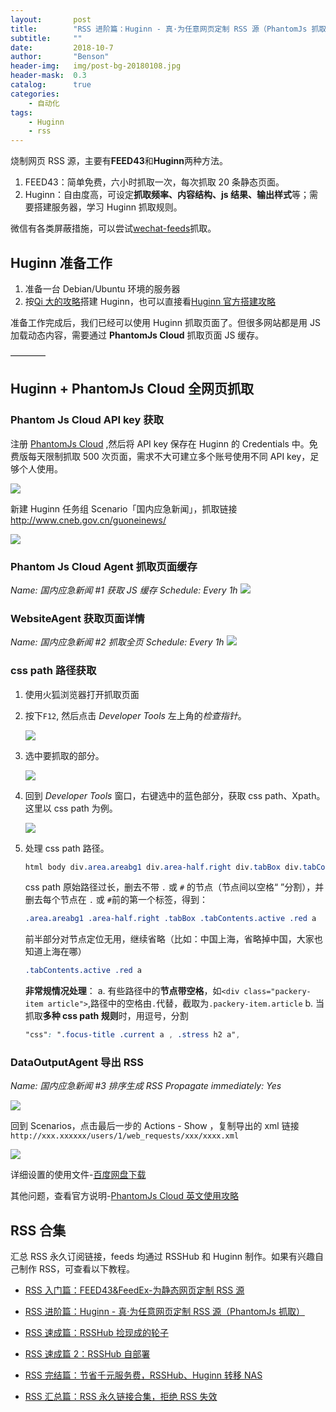 ```yaml
---
layout:       post
title:        "RSS 进阶篇：Huginn - 真·为任意网页定制 RSS 源（PhantomJs 抓取）"
subtitle:     ""
date:         2018-10-7
author:       "Benson"
header-img:   img/post-bg-20180108.jpg
header-mask:  0.3
catalog:      true
categories:
    - 自动化
tags:
    - Huginn
    - rss
---
```

烧制网页 RSS 源，主要有**FEED43**和**Huginn**两种方法。

1. FEED43：简单免费，六小时抓取一次，每次抓取 20 条静态页面。
2. Huginn：自由度高，可设定**抓取频率、内容结构、js 结果、输出样式**等；需要搭建服务器，学习 Huginn 抓取规则。

微信有各类屏蔽措施，可以尝试[wechat-feeds](https://wechat.privacyhide.com/)抓取。

## Huginn 准备工作

1. 准备一台 Debian/Ubuntu 环境的服务器
2. 按[Qi 大的攻略](https://wzfou.com/huginn/)搭建 Huginn，也可以直接看[Huginn 官方搭建攻略](https://github.com/huginn/huginn/blob/master/doc/manual/installation.md)

准备工作完成后，我们已经可以使用 Huginn 抓取页面了。但很多网站都是用 JS 加载动态内容，需要通过 **PhantomJs Cloud** 抓取页面 JS 缓存。

————

## Huginn + PhantomJs Cloud 全网页抓取

### Phantom Js Cloud API key 获取

注册 [PhantomJs Cloud](https://phantomjscloud.com/) ,然后将 API key 保存在 Huginn 的 Credentials 中。免费版每天限制抓取 500 次页面，需求不大可建立多个账号使用不同 API key，足够个人使用。

![](http://tc.seoipo.com/20181006010447.png)

新建 Huginn 任务组 Scenario「国内应急新闻」，抓取链接 <http://www.cneb.gov.cn/guoneinews/>

![](http://tc.seoipo.com/20181008131549.png)

### Phantom Js Cloud Agent 抓取页面缓存

   *Name: 国内应急新闻 #1 获取 JS 缓存*
   *Schedule: Every 1h*
![](http://tc.seoipo.com/20181008111704.png)

### WebsiteAgent 获取页面详情

   *Name: 国内应急新闻 #2 抓取全页*
   *Schedule: Every 1h*
![](http://tc.seoipo.com/20181008112658.png)

### css path 路径获取

1. 使用火狐浏览器打开抓取页面
2. 按下`F12`, 然后点击 *Developer Tools* 左上角的*检查指针*。

   ![](http://tc.seoipo.com/20181008114911.png)

3. 选中要抓取的部分。

   ![](http://tc.seoipo.com/20181008113925.png)

4. 回到 *Developer Tools* 窗口，右键选中的蓝色部分，获取 css path、Xpath。这里以 css path 为例。

   ![](http://tc.seoipo.com/20181008114207.png)

5. 处理 css path 路径。

   ```css
   html body div.area.areabg1 div.area-half.right div.tabBox div.tabContents.active table tbody tr td.red a
   ```

   css path 原始路径过长，删去不带 `.` 或 `#` 的节点（节点间以空格“ ”分割），并删去每个节点在 `.` 或 `#`前的第一个标签，得到：

   ```css
   .area.areabg1 .area-half.right .tabBox .tabContents.active .red a
   ```

   前半部分对节点定位无用，继续省略（比如：中国上海，省略掉中国，大家也知道上海在哪）

   ```css
   .tabContents.active .red a
   ```

   **非常规情况处理**：
   a. 有些路径中的**节点带空格**，如`<div class="packery-item article">`,路径中的空格由`.`代替，截取为`.packery-item.article`
   b. 当抓取**多种 css path 规则**时，用逗号，分割

   ```css
   "css": ".focus-title .current a , .stress h2 a",
   ```

### DataOutputAgent 导出 RSS

   *Name: 国内应急新闻 #3 排序生成 RSS*
   *Propagate immediately: Yes*

![](http://tc.seoipo.com/20181008130943.png)

回到 Scenarios，点击最后一步的 Actions - Show ，复制导出的 xml 链接 `http://xxx.xxxxxx/users/1/web_requests/xxx/xxxx.xml`

![](http://tc.seoipo.com/20181008131059.png)

详细设置的使用文件-[百度网盘下载](https://pan.baidu.com/s/1JdsFkLN9kczR9C92tKi83A)

其他问题，查看官方说明-[PhantomJs Cloud 英文使用攻略](https://github.com/huginn/huginn/wiki/Browser-Emulation-Using-PhantomJs-Cloud)

## RSS 合集

汇总 RSS 永久订阅链接，feeds 均通过 RSSHub 和 Huginn 制作。如果有兴趣自己制作 RSS，可查看以下教程。

- [RSS 入门篇：FEED43&FeedEx-为静态网页定制 RSS 源](https://newzone.top/p/2017-04-22-RSS_FEED43_FeedEx/)

- [RSS 进阶篇：Huginn - 真·为任意网页定制 RSS 源（PhantomJs 抓取）](https://newzone.top/p/2018-10-07-Huginn_scraping_any_website/)

- [RSS 速成篇：RSSHub 捡现成的轮子](https://newzone.top/p/2019-04-01-RSSHub_noob/)

- [RSS 速成篇 2：RSSHub 自部署](https://newzone.top/p/2020-03-25-RSSHub_on_vps/)

- [RSS 完结篇：节省千元服务费，RSSHub、Huginn 转移 NAS](https://newzone.top/p/2021-10-23-NAS_with_RSSHub_and_Huginn/)

- [RSS 汇总篇：RSS 永久链接合集，拒绝 RSS 失效](https://newzone.top/p/2022-03-17-rss_persistent_link_collection)
